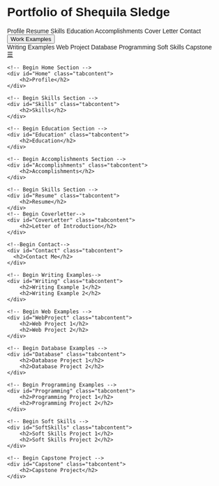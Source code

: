 <!DOCTYPE html>
<html>
<head>
    <meta charset="utf-8">
    <meta http-equiv="X-UA-Compatible" content="IE=edge,chrome=1">
    <title>Shequila Sledge - E-Commerce Lectures and Resources</title>
    <meta name="description" content="E-Commerce and Information Technology Lectures">
    <meta name="keywords" content="E-Commerce, HTML, CSS, PHP ,JavaScript">
    <meta name="author" content="Bruce Bauer">
    <meta name="viewport" content="width=device-width, initial-scale=1">
    <link rel="stylesheet" href="https://cdnjs.cloudflare.com/ajax/libs/font-awesome/4.7.0/css/font-awesome.min.css">
    <!-- See https://www.w3schools.com/howto/howto_js_responsive_navbar_dropdown.asp-->
<style>
body {margin:0;font-family:Arial}

.topnav {
  overflow: hidden;
  background-color: #333;
}

.topnav a {
  float: left;
  display: block;
  color: #f2f2f2;
  text-align: center;
  padding: 14px 16px;
  text-decoration: none;
  font-size: 17px;
}

.active {
  background-color: #04AA6D;
  color: white;
}

.topnav .icon {
  display: none;
}

.dropdown {
  float: left;
  overflow: hidden;
}

.dropdown .dropbtn {
  font-size: 17px;    
  border: none;
  outline: none;
  color: white;
  padding: 14px 16px;
  background-color: inherit;
  font-family: inherit;
  margin: 0;
}

.dropdown-content {
  display: none;
  position: absolute;
  background-color: #f9f9f9;
  min-width: 160px;
  box-shadow: 0px 8px 16px 0px rgba(0,0,0,0.2);
  z-index: 1;
}

.dropdown-content a {
  float: none;
  color: black;
  padding: 12px 16px;
  text-decoration: none;
  display: block;
  text-align: left;
}

.topnav a:hover, .dropdown:hover .dropbtn {
  background-color: #555;
  color: white;
}

.dropdown-content a:hover {
  background-color: #ddd;
  color: black;
}

.dropdown:hover .dropdown-content {
  display: block;
}

@media screen and (max-width: 600px) {
  .topnav a:not(:first-child), .dropdown .dropbtn {
    display: none;
  }
  .topnav a.icon {
    float: right;
    display: block;
  }
}

@media screen and (max-width: 600px) {
  .topnav.responsive {position: relative;}
  .topnav.responsive .icon {
    position: absolute;
    right: 0;
    top: 0;
  }
  .topnav.responsive a {
    float: none;
    display: block;
    text-align: left;
  }
  .topnav.responsive .dropdown {float: none;}
  .topnav.responsive .dropdown-content {position: relative;}
  .topnav.responsive .dropdown .dropbtn {
    display: block;
    width: 100%;
    text-align: left;
  }
}



body {
	font-family: "Trebuchet MS", Arial, Helvetica, sans-serif;
	/*background-color: #666;*/
	}

#container {
	margin-right: 50px;
	margin-left: 50px;
	margin-top: 50px;
	margin-bottom: 50px;
}

p {
	margin-bottom: 20px;
}

p.shift {
    margin-left: 30px;
}

.listmargin  {
	margin-bottom: 20px;
}	

.img-style-1 {
	float: left;
	margin-right: 10px;
    margin-bottom: 10px;
	padding: 5px;
	border: 1px solid #CCC;
}	



</style>
</head>
<body>
<div id="container">
    <h1>Portfolio of Shequila Sledge</h1>
    <div class="topnav" id="myTopnav">
        <a class="tablinks" onclick="openTab(event, 'Home')" class="active" id="defaultOpen">Profile</a>
        <a class="tablinks" onclick="openTab(event, 'Resume')">Resume</a>
        <a class="tablinks" onclick="openTab(event, 'Skills')">Skills</a>
        <a class="tablinks" onclick="openTab(event, 'Education')">Education</a>
        <a class="tablinks" onclick="openTab(event, 'Accomplishments')">Accomplishments</a>
        <a class="tablinks" onclick="openTab(event, 'CoverLetter')">Cover Letter</a>
        <a class="tablinks" onclick="openTab(event, 'Contact')">Contact</a>
        <div class="dropdown">
            <button class="dropbtn">Work Examples 
                <i class="fa fa-caret-down"></i>
            </button>
            <div class="dropdown-content">
                <a class="tablinks" onclick="openTab(event, 'Writing')">Writing Examples</a>
                <a class="tablinks" onclick="openTab(event, 'WebProject')">Web Project</a>
                <a class="tablinks" onclick="openTab(event, 'Database')">Database</a>
                <a class="tablinks" onclick="openTab(event, 'Programming')">Programming</a>
                <a class="tablinks" onclick="openTab(event, 'SoftSkills')">Soft Skills</a>
                <a class="tablinks" onclick="openTab(event, 'Capstone')">Capstone</a>
            </div>
        </div> 
        <a href="javascript:void(0);" style="font-size:15px;" class="icon" onclick="myFunction()">&#9776;</a>
    </div>


    <!-- Begin Home Section -->
    <div id="Home" class="tabcontent">
        <h2>Profile</h2>
    </div>

    <!-- Begin Skills Section -->
    <div id="Skills" class="tabcontent">
        <h2>Skills</h2>
    </div>

    <!-- Begin Education Section -->
    <div id="Education" class="tabcontent">
        <h2>Education</h2>
    </div>

    <!-- Begin Accomplishments Section -->
    <div id="Accomplishments" class="tabcontent">
        <h2>Accomplishments</h2>
    </div>        
  
    <!-- Begin Skills Section -->
    <div id="Resume" class="tabcontent">
        <h2>Resume</h2>
    </div>
    <!-- Begin Coverletter-->
    <div id="CoverLetter" class="tabcontent">
        <h2>Letter of Introduction</h2>
    </div>

    <!--Begin Contact-->
    <div id="Contact" class="tabcontent">
      <h2>Contact Me</h2>
    </div>

    <!-- Begin Writing Examples-->
    <div id="Writing" class="tabcontent">
        <h2>Writing Example 1</h2>
        <h2>Writing Example 2</h2>
    </div>

    <!-- Begin Web Examples -->
    <div id="WebProject" class="tabcontent">
        <h2>Web Project 1</h2>
        <h2>Web Project 2</h2>
    </div>

    <!-- Begin Database Examples -->
    <div id="Database" class="tabcontent">
        <h2>Database Project 1</h2>
        <h2>Database Project 2</h2>
    </div>

    <!-- Begin Programming Examples -->
    <div id="Programming" class="tabcontent">
        <h2>Programming Project 1</h2>
        <h2>Programming Project 2</h2>
    </div>

    <!-- Begin Soft Skills -->
    <div id="SoftSkills" class="tabcontent">
        <h2>Soft Skills Project 1</h2>
        <h2>Soft Skills Project 2</h2>
    </div>

    <!-- Begin Capstone Project -->
    <div id="Capstone" class="tabcontent">
        <h2>Capstone Project</h2>
    </div>
</div>

<script>
/* Click the default tab so that the profile is displayed */
document.getElementById("defaultOpen").click();

function myFunction() {
  var x = document.getElementById("myTopnav");
  if (x.className === "topnav") {
    x.className += " responsive";
  } else {
    x.className = "topnav";
  }
}

function openTab(evt, cityName) {
    var i, tabcontent, tablinks;
    tabcontent = document.getElementsByClassName("tabcontent");
    for (i = 0; i < tabcontent.length; i++) {
        tabcontent[i].style.display = "none";
    }
    tablinks = document.getElementsByClassName("tablinks");
    for (i = 0; i < tablinks.length; i++) {
        tablinks[i].className = tablinks[i].className.replace(" active", "");
    }
    document.getElementById(cityName).style.display = "block";
    evt.currentTarget.className += " active";
}
</script>
</body>
</html>
